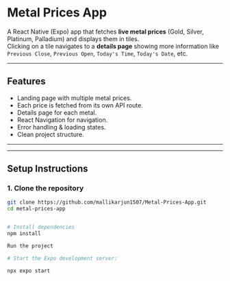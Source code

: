 # Metal Prices App

A React Native (Expo) app that fetches **live metal prices** (Gold, Silver, Platinum, Palladium) and displays them in tiles.  
Clicking on a tile navigates to a **details page** showing more information like `Previous Close`, `Previous Open`, `Today's Time`, `Today's Date`, etc.

---

##  Features
- Landing page with multiple metal prices.
- Each price is fetched from its own API route.
- Details page for each metal.
- React Navigation for navigation.
- Error handling & loading states.
- Clean project structure.

---


---

##  Setup Instructions

### 1. Clone the repository
```bash
git clone https://github.com/mallikarjun1507/Metal-Prices-App.git
cd metal-prices-app


# Install dependencies
npm install

Run the project

# Start the Expo development server:

npx expo start
